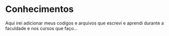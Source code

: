 # Conhecimentos
Aqui irei adicionar meus codigos e arquivos que escrevi e aprendi durante a faculdade e nos cursos que faço... 
